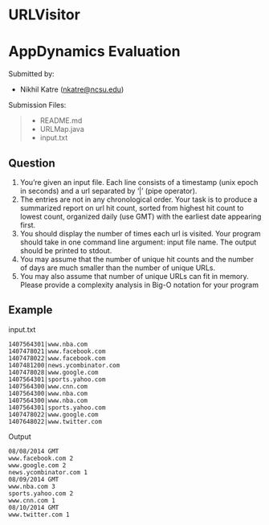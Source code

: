 # URLVisitor

AppDynamics Evaluation
===================
Submitted by:

 - Nikhil Katre (nkatre@ncsu.edu)

Submission Files:
>  - README.md
>  - URLMap.java
>  - input.txt

Question
-------------

 1. You’re given an input file. Each line consists of a timestamp (unix
    epoch in seconds) and a url separated by ‘|’ (pipe operator).
 2. The entries are not in any chronological order. Your task is to
    produce a summarized report on url hit count, sorted from highest
    hit count to lowest count, organized daily (use GMT) with the
    earliest date appearing first.
 3. You should display the number of times each url is visited. Your
    program should take in one command line argument: input file name.
    The output should be printed to stdout.
 4. You may assume that the number of unique hit counts and the number
    of days are much smaller than the number of unique URLs.
 5. You may also assume that number of unique URLs can fit in memory.
    Please provide a complexity analysis in Big-O notation for your
    program


Example
-------------
input.txt

    1407564301|www.nba.com
    1407478021|www.facebook.com
    1407478022|www.facebook.com
    1407481200|news.ycombinator.com
    1407478028|www.google.com
    1407564301|sports.yahoo.com
    1407564300|www.cnn.com
    1407564300|www.nba.com
    1407564300|www.nba.com
    1407564301|sports.yahoo.com
    1407478022|www.google.com
    1407648022|www.twitter.com

Output

    08/08/2014 GMT
    www.facebook.com 2
    www.google.com 2
    news.ycombinator.com 1
    08/09/2014 GMT
    www.nba.com 3
    sports.yahoo.com 2
    www.cnn.com 1
    08/10/2014 GMT
    www.twitter.com 1

